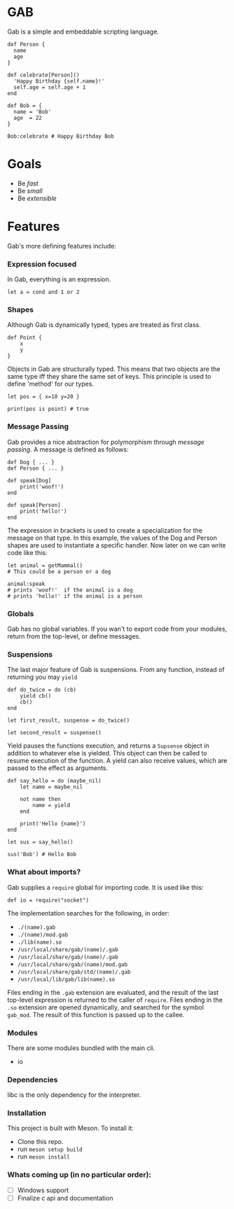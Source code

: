 # GAB
Gab is a simple and embeddable scripting language.

```
def Person {
  name
  age
}

def celebrate[Person]()
  'Happy Birthday {self.name}!'
  self.age = self.age + 1
end

def Bob = {
  name = 'Bob'
  age  = 22
}

Bob:celebrate # Happy Birthday Bob
```
# Goals
 - Be *fast*
 - Be *small*
 - Be *extensible*
# Features
Gab's more defining features include:
### Expression focused
In Gab, everything is an expression. 
```
let a = cond and 1 or 2
```
### Shapes
Although Gab is dynamically typed, types are treated as first class.
```
def Point {
    x
    y
}
```
Objects in Gab are structurally typed. This means that two objects are the same type iff they share the same set of keys. This principle is used to define 'method' for our types.
```
let pos = { x=10 y=20 }

print(pos is point) # true
```
### Message Passing
Gab provides a nice abstraction for polymorphism through *message passing*.
A message is defined as follows:
```
def Dog { ... }
def Person { ... }

def speak[Dog]
    print('woof!')
end

def speak[Person]
    print('hello!')
end
```
The expression in brackets is used to create a specialization for the message on that type.
In this example, the values of the Dog and Person shapes are used to instantiate a specific handler. Now later on we can write code like this:
```
let animal = getMammal()
# This could be a person or a dog

animal:speak
# prints 'woof!'  if the animal is a dog
# prints 'hello!' if the animal is a person
```
### Globals
Gab has no global variables. If you wan't to export code from your modules, return from the top-level, or define messages.
### Suspensions
The last major feature of Gab is suspensions. From any function, instead of returning you may `yield`
```
def do_twice = do (cb)
    yield cb()
    cb()
end

let first_result, suspense = do_twice()

let second_result = suspense()
```
Yield pauses the functions execution, and returns a `Supsense` object in addition to whatever else is yielded. This object can then be called to resume execution of the function. A yield can also receive values, which are passed to the effect as arguments.
```
def say_hello = do (maybe_nil)
    let name = maybe_nil

    not name then
        name = yield
    end

    print('Hello {name}')
end

let sus = say_hello()

sus('Bob') # Hello Bob
```
### What about imports?
Gab supplies a `require` global for importing code. 
It is used like this:
```
def io = require("socket")
```
The implementation searches for the following, in order:
 - `./(name).gab`
 - `./(name)/mod.gab`
 - `./lib(name).so`
 - `/usr/local/share/gab/(name)/.gab`
 - `/usr/local/share/gab/(name)/.gab`
 - `/usr/local/share/gab/(name)/mod.gab`
 - `/usr/local/share/gab/std/(name)/.gab`
 - `/usr/local/lib/gab/lib(name).so`

 Files ending in the `.gab` extension are evaluated, and the result of the last top-level expression is returned to the caller of `require`. Files ending in the `.so` extension are opened dynamically, and searched for the symbol `gab_mod`. The result of this function is passed up to the callee.
### Modules
There are some modules bundled with the main cli.
  - io
### Dependencies
libc is the only dependency for the interpreter.
### Installation
This project is built with Meson. To install it:
  - Clone this repo.
  - run `meson setup build`
  - run `meson install`
### Whats coming up (in no particular order):
 - [ ] Windows support
 - [ ] Finalize c api and documentation
